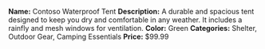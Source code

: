 **Name:** Contoso Waterproof Tent
**Description:** A durable and spacious tent designed to keep you dry and comfortable in any weather. It includes a rainfly and mesh windows for ventilation.
**Color:** Green
**Categories:** Shelter, Outdoor Gear, Camping Essentials
**Price:** $99.99